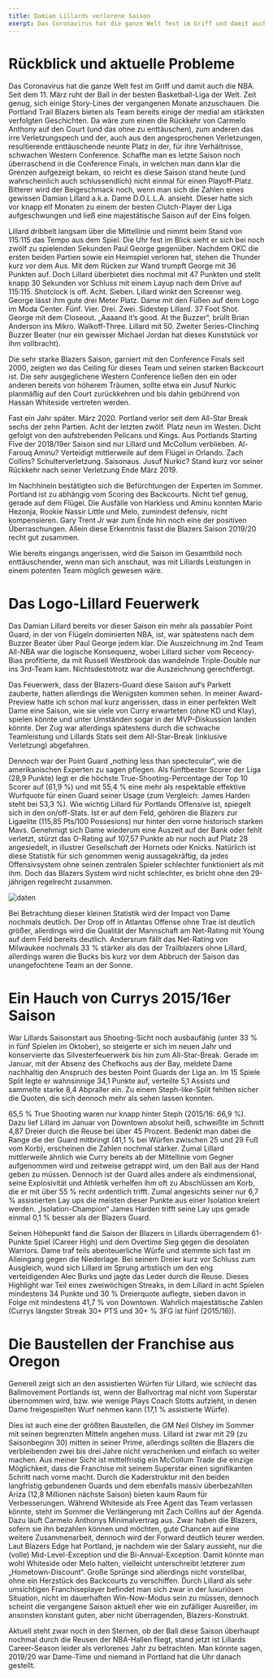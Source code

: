 ```yaml
---
title: Damian Lillards verlorene Saison
exerpt: Das Coronavirus hat die ganze Welt fest im Griff und damit auch die NBA. Seit dem 11. März ruht der Ball in der besten Basketball-Liga der Welt. Zeit genug, sich einige Story-Lines der vergangenen Monate anzuschauen.
---
```


# Rückblick und aktuelle Probleme

Das Coronavirus hat die ganze Welt fest im Griff und damit auch die NBA. Seit dem 11. März ruht der Ball in der besten Basketball-Liga der Welt. Zeit genug, sich einige Story-Lines der vergangenen Monate anzuschauen. Die Portland Trail Blazers bieten als Team bereits einige der medial am stärksten verfolgten Geschichten. Da wäre zum einen die Rückkehr von Carmelo Anthony auf den Court (und das ohne zu enttäuschen), zum anderen das irre Verletzungspech und der, auch aus den angesprochenen Verletzungen, resultierende enttäuschende neunte Platz in der, für ihre Verhältnisse, schwachen Western Conference. Schaffte man es letzte Saison noch überraschend in die Conference Finals, in welchen man dann klar die Grenzen aufgezeigt bekam, so reicht es diese Saison stand heute (und wahrscheinlich auch schlussendlich) nicht einmal für einen Playoff-Platz. Bitterer wird der Beigeschmack noch, wenn man sich die Zahlen eines gewissen Damian Lillard a.k.a. Dame D.O.L.L.A. ansieht. Dieser hatte sich vor knapp elf Monaten zu einem der besten Clutch-Player der Liga aufgeschwungen und ließ eine majestätische Saison auf der Eins folgen.

Lillard dribbelt langsam über die Mittellinie und nimmt beim Stand von 115:115 das Tempo aus dem Spiel. Die Uhr fest im Blick sieht er sich bei noch zwölf zu spielenden Sekunden Paul George gegenüber. Nachdem OKC die ersten beiden Partien sowie ein Heimspiel verloren hat, stehen die Thunder kurz vor dem Aus. Mit dem Rücken zur Wand trumpft George mit 36 Punkten auf. Doch Lillard überbietet dies nochmal mit 47 Punkten und stellt knapp 30 Sekunden vor Schluss mit einem Layup nach dem Drive auf 115:115. Shotclock is off. Acht. Sieben. Lillard winkt den Screener weg. George lässt ihm gute drei Meter Platz. Dame mit den Füßen auf dem Logo im Moda Center. Fünf. Vier. Drei. Zwei. Sidestep Lillard. 37 Foot Shot. George mit dem Closeout. „Aaaand it’s good. At the Buzzer“, brüllt Brian Anderson ins Mikro. Walkoff-Three. Lillard mit 50. Zweiter Series-Clinching Buzzer Beater (nur ein gewisser Michael Jordan hat dieses Kunststück vor ihm vollbracht).

Die sehr starke Blazers Saison, garniert mit den Conference Finals seit 2000, zeigten wo das Ceiling für dieses Team und seinen starken Backcourt ist. Die sehr ausgeglichene Western Conference ließen den ein oder anderen bereits von höherem Träumen, sollte etwa ein Jusuf Nurkic planmäßig auf den Court zurückkehren und bis dahin gebührend von Hassan Whiteside vertreten werden.

Fast ein Jahr später. März 2020. Portland verlor seit dem All-Star Break sechs der zehn Partien. Acht der letzten zwölf. Platz neun im Westen. Dicht gefolgt von den aufstrebenden Pelicans und Kings. Aus Portlands Starting Five der 2018/19er Saison sind nur Lillard und McCollum verblieben. Al-Farouq Aminu? Verteidigt mittlerweile auf dem Flügel in Orlando. Zach Collins? Schulterverletzung. Saisonaus. Jusuf Nurkic? Stand kurz vor seiner Rückkehr nach seiner Verletzung Ende März 2019.

Im Nachhinein bestätigten sich die Befürchtungen der Experten im Sommer. Portland ist zu abhängig vom Scoring des Backcourts. Nicht tief genug, gerade auf dem Flügel. Die Ausfälle von Harkless und Aminu konnten Mario Hezonja, Rookie Nassir Little und Melo, zumindest defensiv, nicht kompensieren. Gary Trent Jr war zum Ende hin noch eine der positiven Überraschungen. Allein diese Erkenntnis fasst die Blazers Saison 2019/20 recht gut zusammen.

Wie bereits eingangs angerissen, wird die Saison im Gesamtbild noch enttäuschender, wenn man sich anschaut, was mit Lillards Leistungen in einem potenten Team möglich gewesen wäre.

# Das Logo-Lillard Feuerwerk

Das Damian Lillard bereits vor dieser Saison ein mehr als passabler Point Guard, in der von Flügeln dominierten NBA, ist, war spätestens nach dem Buzzer Beater über Paul George jedem klar. Die Auszeichnung im 2nd Team All-NBA war die logische Konsequenz, wobei Lillard sicher vom Recency-Bias profitierte, da mit Russell Westbrook das wandelnde Triple-Double nur ins 3rd-Team kam. Nichtsdestotrotz war die Auszeichnung gerechtfertigt.

Das Feuerwerk, dass der Blazers-Guard diese Saison auf’s Parkett zauberte, hatten allerdings die Wenigsten kommen sehen. In meiner Award-Preview hatte ich schon mal kurz angerissen, dass in einer perfekten Welt Dame eine Saison, wie sie viele von Curry erwarteten (ohne KD und Klay), spielen könnte und unter Umständen sogar in der MVP-Diskussion landen könnte. Der Zug war allerdings spätestens durch die schwache Teamleistung und Lillards Stats seit dem All-Star-Break (inklusive Verletzung) abgefahren.

Dennoch war der Point Guard „nothing less than spectecular“, wie die amerikanischen Experten zu sagen pflegen. Als fünftbester Scorer der Liga (28,9 Punkte) legt er die höchste True-Shooting-Percentage der Top 10 Scorer auf (61,9 %) und mit 55,4 % eine mehr als respektable effektive Wurfquote für einen Guard seiner Usage (zum Vergleich: James Harden steht bei 53,3 %). Wie wichtig Lillard für Portlands Offensive ist, spiegelt sich in den on/off-Stats. Ist er auf dem Feld, gehören die Blazers zur Ligaelite (115,85 Pts/100 Possesions) nur hinter den vorne historisch starken Mavs. Genehmigt sich Dame wiederum eine Auszeit auf der Bank oder fehlt verletzt, stürzt das O-Rating auf 107,57 Punkte ab nur noch auf Platz 28 angesiedelt, in illustrer Gesellschaft der Hornets oder Knicks. Natürlich ist diese Statistik für sich genommen wenig aussagekräftig, da jedes Offensivsystem ohne seinen zentralen Spieler schlechter funktioniert als mit ihm. Doch das Blazers System wird nicht schlechter, es bricht ohne den 29-jährigen regelrecht zusammen.

![daten](https://static.wixstatic.com/media/4433a0_6ef12a357e8049f385c9fcb6f7df9050~mv2.png/v1/fill/w_740,h_257,al_c,q_90,usm_0.66_1.00_0.01/4433a0_6ef12a357e8049f385c9fcb6f7df9050~mv2.webp)

Bei Betrachtung dieser kleinen Statistik wird der Impact von Dame nochmals deutlich. Der Drop off in Atlantas Offense ohne Trae ist deutlich größer, allerdings wird die Qualität der Mannschaft am Net-Rating mit Young auf dem Feld bereits deutlich. Andersrum fällt das Net-Rating von Milwaukee nochmals 33 % stärker als das der Trailblazers ohne Lillard, allerdings waren die Bucks bis kurz vor dem Abbruch der Saison das unangefochtene Team an der Sonne.

# Ein Hauch von Currys 2015/16er Saison

War Lillards Saisonstart aus Shooting-Sicht noch ausbaufähig (unter 33 % in fünf Spielen im Oktober), so steigerte er sich im neuen Jahr und konservierte das Silvesterfeuerwerk bis hin zum All-Star-Break. Gerade im Januar, mit der Absenz des Chefkochs aus der Bay, meldete Dame nachhaltig den Anspruch des besten Point Guards der Liga an. Im 15 Spiele Split legte er wahnsinnige 34,1 Punkte auf, verteilte 5,1 Assists und sammelte starke 8,4 Abpraller ein. Zu einem Steph-like-Split fehlten sicher die Quoten, die sich dennoch mehr als sehen lassen konnten.

65,5 % True Shooting waren nur knapp hinter Steph (2015/16: 66,9 %). Dazu lief Lillard im Januar von Downtown absolut heiß, schweißte im Schnitt 4,87 Dreier durch die Reuse bei über 45 Prozent. Bedenkt man dabei die Range die der Guard mitbringt (41,1 % bei Würfen zwischen 25 und 29 Fuß vom Korb), erscheinen die Zahlen nochmal stärker. Zumal Lillard mittlerweile ähnlich wie Curry bereits ab der Mittellinie vom Gegner aufgenommen wird und zeitweise getrappt wird, um den Ball aus der Hand geben zu müssen. Dennoch ist der Guard alles andere als eindimensional, seine Explosivität und Athletik verhelfen ihm oft zu Abschlüssen am Korb, die er mit über 55 % recht ordentlich trifft. Zumal angesichts seiner nur 6,7 % assistierten Lay ups die meisten dieser Punkte aus einer Isolation kreiert werden. „Isolation-Champion“ James Harden trifft seine Lay ups gerade einmal 0,1 % besser als der Blazers Guard.

Seinen Höhepunkt fand die Saison der Blazers in Lillards überragendem 61-Punkte Spiel (Career High) und dem Overtime Sieg gegen die desolaten Warriors. Dame traf teils abenteuerliche Würfe und stemmte sich fast im Alleingang gegen die Niederlage. Bei seinem Dreier kurz vor Schluss zum Ausgleich, wund sich Lillard im Sprung artistisch um den eng verteidigenden Alec Burks und jagte das Leder durch die Reuse. Dieses Highlight war Teil eines zweiwöchigen Streaks, in dem Lillard in acht Spielen mindestens 34 Punkte und 30 % Dreierquote auflegte, sieben davon in Folge mit mindestens 41,7 % von Downtown. Wahrlich majestätische Zahlen (Currys längster Streak 30+ PTS und 30+ % 3FG ist fünf (2015/16)).

# Die Baustellen der Franchise aus Oregon

Generell zeigt sich an den assistierten Würfen für Lillard, wie schlecht das Ballmovement Portlands ist, wenn der Ballvortrag mal nicht vom Superstar übernommen wird, bzw. wie wenige Plays Coach Stotts aufzieht, in denen Dame freigespielten Wurf nehmen kann (17,1 % assistierte Würfe).

Dies ist auch eine der größten Baustellen, die GM Neil Olshey im Sommer mit seinen begrenzten Mitteln angehen muss. Lillard ist zwar mit 29 (zu Saisonbeginn 30) mitten in seiner Prime, allerdings sollten die Blazers die verbleibenden zwei bis drei Jahre nicht verschenken und einfach so weiter machen. Aus meiner Sicht ist mittelfristig ein McCollum Trade die einzige Möglichkeit, dass die Franchise mit seinem Superstar einen signifikanten Schritt nach vorne macht. Durch die Kaderstruktur mit den beiden langfristig gebundenen Guards und dem ebenfalls massiv überbezahlten Ariza (12,8 Millionen nächste Saison) bieten kaum Raum für Verbesserungen. Während Whiteside als Free Agent das Team verlassen könnte, steht im Sommer die Verlängerung mit Zach Collins auf der Agenda. Dazu läuft Carmelo Anthonys Minimalvertrag aus. Zwar haben die Blazers, sofern sie ihn bezahlen können und möchten, gute Chancen auf eine weitere Zusammenarbeit, dennoch wird der Forward deutlich teurer werden. Laut Blazers Edge hat Portland, je nachdem wie der Salary aussieht, nur die (volle) Mid-Level-Exception und die Bi-Annual-Exception. Damit könnte man wohl Whiteside oder Melo halten, vielleicht unterschreibt letzterer zum „Hometown-Discount“. Große Sprünge sind allerdings nicht vorstellbar, ohne ein Herzstück des Backcourts zu verschiffen. Durch Lillard als sehr umsichtigen Franchiseplayer befindet man sich zwar in der luxuriösen Situation, nicht im dauerhaften Win-Now-Modus sein zu müssen, dennoch scheint die vergangene Saison aktuell eher wie ein zufälliger Ausreißer, im ansonsten konstant guten, aber nicht überragenden, Blazers-Konstrukt.

Aktuell steht zwar noch in den Sternen, ob der Ball diese Saison überhaupt nochmal durch die Reusen der NBA-Hallen fliegt, stand jetzt ist Lillards Career-Season leider als verlorenes Jahr zu betrachten. Man könnte sagen, 2019/20 war Dame-Time und niemand in Portland hat die Uhr danach gestellt.
